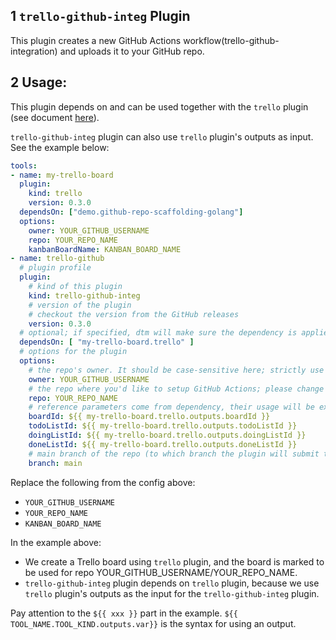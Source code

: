 ## 1 `trello-github-integ` Plugin

This plugin creates a new GitHub Actions workflow(trello-github-integration) and uploads it to your GitHub repo.

## 2 Usage:

This plugin depends on and can be used together with the `trello` plugin (see document [here](./trello.md)).

`trello-github-integ` plugin can also use `trello` plugin's outputs as input. See the example below:

```yaml
tools:
- name: my-trello-board
  plugin:
    kind: trello
    version: 0.3.0
  dependsOn: ["demo.github-repo-scaffolding-golang"]
  options:
    owner: YOUR_GITHUB_USERNAME
    repo: YOUR_REPO_NAME
    kanbanBoardName: KANBAN_BOARD_NAME
- name: trello-github
  # plugin profile
  plugin:
    # kind of this plugin
    kind: trello-github-integ
    # version of the plugin
    # checkout the version from the GitHub releases
    version: 0.3.0
  # optional; if specified, dtm will make sure the dependency is applied first before handling this tool.
  dependsOn: [ "my-trello-board.trello" ]
  # options for the plugin
  options:
    # the repo's owner. It should be case-sensitive here; strictly use your GitHub user name; please change the value below.
    owner: YOUR_GITHUB_USERNAME
    # the repo where you'd like to setup GitHub Actions; please change the value below.
    repo: YOUR_REPO_NAME
    # reference parameters come from dependency, their usage will be explained later
    boardId: ${{ my-trello-board.trello.outputs.boardId }}
    todoListId: ${{ my-trello-board.trello.outputs.todoListId }}
    doingListId: ${{ my-trello-board.trello.outputs.doingListId }}
    doneListId: ${{ my-trello-board.trello.outputs.doneListId }}
    # main branch of the repo (to which branch the plugin will submit the workflows)
    branch: main
```

Replace the following from the config above:

- `YOUR_GITHUB_USERNAME`
- `YOUR_REPO_NAME`
- `KANBAN_BOARD_NAME`

In the example above:

- We create a Trello board using `trello` plugin, and the board is marked to be used for repo YOUR_GITHUB_USERNAME/YOUR_REPO_NAME.
- `trello-github-integ` plugin depends on `trello` plugin, because we use `trello` plugin's outputs as the input for the `trello-github-integ` plugin.

Pay attention to the `${{ xxx }}` part in the example. `${{ TOOL_NAME.TOOL_KIND.outputs.var}}` is the syntax for using an output.
